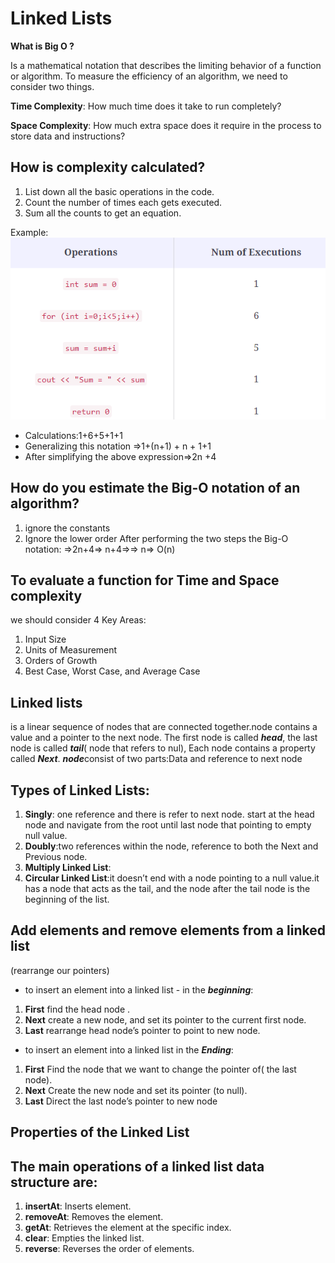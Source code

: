 # Linked Lists
**What is Big O ?**

 Is a mathematical notation that describes the limiting behavior of a function or algorithm.
 To measure the efficiency of an algorithm, we need to consider two things.

 **Time Complexity**: How much time does it take to run completely?

**Space Complexity**: How much extra space does it require in the process  to store data and instructions?
 ## How is complexity calculated?
 1. List down all the basic operations in the code.
2. Count the number of times each gets executed.
3. Sum all the counts to get an equation.

Example:
 ![linkedLists](./images/complexity.png)
 - Calculations:1+6+5+1+1
 - Generalizing this notation =>1+(n+1) + n + 1+1
- After simplifying the above expression=>2n +4
## How do you estimate the Big-O notation of an algorithm?
1. ignore the constants
2. Ignore the lower order 
After performing the two steps the Big-O notation:
=>2n+4=> n+4=>=> n=> O(n)
## To evaluate a function for Time and Space complexity
 we should consider 4 Key Areas:
 1. Input Size
 2. Units of Measurement
 3. Orders of Growth
 4. Best Case, Worst Case, and Average Case

## Linked lists

is a linear sequence of nodes that are connected together.node contains a value and a pointer to the next node. The first node is called ***head***, the last node is called  ***tail***( node that refers to nul), Each node contains a property called ***Next***.
***node***consist of two parts:Data and reference to next node
## Types of Linked Lists:
1. **Singly**: one reference and there is refer to next node. start at the head node and navigate from the root until last node that pointing to empty null value. 
2. **Doubly**:two references within the node, reference to both the Next and Previous node.
3. **Multiply Linked List**:
4. **Circular Linked List**:it doesn’t end with a node pointing to a null value.it has a node that acts as the tail, and the node after the tail node is the beginning of the list.

## Add elements and remove elements from a linked list

(rearrange our pointers) 
- to insert an element into a linked list - in the ***beginning***:
1. **First** find the head node .
2. **Next** create a new node, and set its pointer to the current first node.
3. **Last** rearrange head node’s pointer to point to new node.
 - to insert an element into a linked list in the ***Ending***:
 1. **First** Find the node that we want to change the pointer of( the last node).
2. **Next** Create the new node  and set its pointer (to null).
3. **Last** Direct the last node’s pointer to new node
## Properties of the Linked List
## The main operations of a linked list data structure are:
1. **insertAt**: Inserts element. 
2. **removeAt**: Removes the element.
3. **getAt**: Retrieves the element at the specific index.
4. **clear**: Empties the linked list.
5. **reverse**: Reverses the order of elements.


